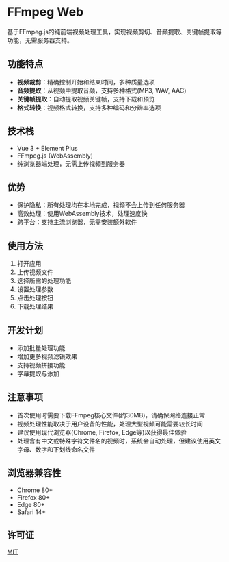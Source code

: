 # FFmpeg Web

基于FFmpeg.js的纯前端视频处理工具，实现视频剪切、音频提取、关键帧提取等功能，无需服务器支持。

## 功能特点

- **视频裁剪**：精确控制开始和结束时间，多种质量选项
- **音频提取**：从视频中提取音频，支持多种格式(MP3, WAV, AAC)
- **关键帧提取**：自动提取视频关键帧，支持下载和预览
- **格式转换**：视频格式转换，支持多种编码和分辨率选项

## 技术栈

- Vue 3 + Element Plus
- FFmpeg.js (WebAssembly)
- 纯浏览器端处理，无需上传视频到服务器

## 优势

- 保护隐私：所有处理均在本地完成，视频不会上传到任何服务器
- 高效处理：使用WebAssembly技术，处理速度快
- 跨平台：支持主流浏览器，无需安装额外软件

## 使用方法

1. 打开应用
2. 上传视频文件
3. 选择所需的处理功能
4. 设置处理参数
5. 点击处理按钮
6. 下载处理结果

## 开发计划

- 添加批量处理功能
- 增加更多视频滤镜效果
- 支持视频拼接功能
- 字幕提取与添加

## 注意事项

- 首次使用时需要下载FFmpeg核心文件(约30MB)，请确保网络连接正常
- 视频处理性能取决于用户设备的性能，处理大型视频可能需要较长时间
- 建议使用现代浏览器(Chrome, Firefox, Edge等)以获得最佳体验
- 处理含有中文或特殊字符文件名的视频时，系统会自动处理，但建议使用英文字母、数字和下划线命名文件

## 浏览器兼容性

- Chrome 80+
- Firefox 80+
- Edge 80+
- Safari 14+

## 许可证

[MIT](LICENSE)
